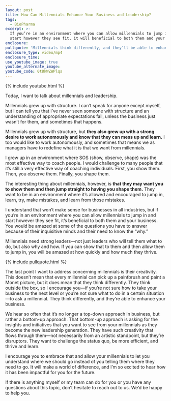 ```yaml
---
layout: post
title: How Can Millennials Enhance Your Business and Leadership?
tags:
  - BioPharma
excerpt: >-
  If you’re in an environment where you can allow millennials to jump in and
  start however they see fit, it will beneficial to both them and your business.
enclosure:
pullquote: 'Millennials think differently, and they’ll be able to enhance your business.'
enclosure_type: video/mp4
enclosure_time:
use_youtube_image: true
youtube_alternate_image:
youtube_code: 0t8kWZWPlqs
---
```



{% include youtube.html %}

Today, I want to talk about millennials and leadership.

Millennials grew up with structure. I can’t speak for anyone except myself, but I can tell you that I’ve never seen someone with structure and an understanding of appropriate expectations fail, unless the business just wasn’t for them, and sometimes that happens.

Millennials grew up with structure, but **they also grew up with a strong desire to work autonomously and know that they can mess up and learn.** I too would like to work autonomously, and sometimes that means we as managers have to redefine what it is that we want from millennials.

I grew up in an environment where SOS (show, observe, shape) was the most effective way to coach people. I would challenge to many people that it’s still a very effective way of coaching individuals. First, you show them. Then, you observe them. Finally, you shape them.

The interesting thing about millennials, however, is **that they may want you to show them and then jump straight to having you shape them.** They want to be in an environment where it’s allowed and encouraged to jump in, learn, try, make mistakes, and learn from those mistakes.

I understand that won’t make sense for businesses in all industries, but if you’re in an environment where you can allow millennials to jump in and start however they see fit, it’s beneficial to both them and your business. You would be amazed at some of the questions you have to answer because of their inquisitive minds and their need to know the “why.”

Millennials need strong leaders—not just leaders who will tell them what to do, but also why and how. If you can show that to them and then allow them to jump in, you will be amazed at how quickly and how much they thrive.

{% include pullquote.html %}

The last point I want to address concerning millennials is their creativity. This doesn’t mean that every millennial can pick up a paintbrush and paint a Monet picture, but it does mean that they think differently. They think outside the box, so I encourage you—if you’re not sure how to take your business to the next level or you’re not sure what to do in a certain situation—to ask a millennial. They think differently, and they’re able to enhance your business.

We hear so often that it’s no longer a top-down approach in business, but rather a bottom-up approach. That bottom-up approach is asking for the insights and initiatives that you want to see from your millennials as they become the new leadership generation. They have such creativity that flows through them—not necessarily from an artistic standpoint, but they’re disruptors. They want to challenge the status quo, be more efficient, and thrive and learn.

I encourage you to embrace that and allow your millennials to let you understand where we should go instead of you telling them where they need to go. It will make a world of difference, and I’m so excited to hear how it has been impactful for you for the future.

If there is anything myself or my team can do for you or you have any questions about this topic, don’t hesitate to reach out to us. We’d be happy to help you.

&nbsp;